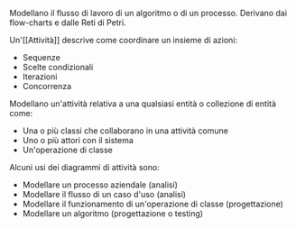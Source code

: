Modellano il flusso di lavoro di un algoritmo o di un processo. Derivano dai flow-charts e dalle Reti di Petri.

Un'[[Attività]] descrive come coordinare un insieme di azioni:
- Sequenze
- Scelte condizionali
- Iterazioni
- Concorrenza

Modellano un'attività relativa a una qualsiasi entità o collezione di entità come:
- Una o più classi che collaborano in una attività comune
- Uno o più attori con il sistema
- Un'operazione di classe

Alcuni usi dei diagrammi di attività sono:
- Modellare un processo aziendale (analisi)
- Modellare il flusso di un caso d'uso (analisi)
- Modellare il funzionamento di un'operazione di classe (progettazione)
- Modellare un algoritmo (progettazione o testing)
